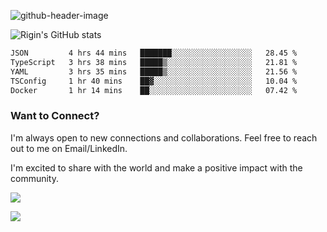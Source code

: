 
![github-header-image](https://github.com/riginoommen/riginoommen/assets/3840244/889cae65-df55-4cda-86cc-bf21bf1f2e96)

![Rigin's GitHub stats](https://github-readme-stats.vercel.app/api?username=riginoommen\&show_icons=true\&show=reviews,discussions_started,discussions_answered,prs_merged,prs_merged_percentage)


<!--START_SECTION:waka-->

```txt
JSON         4 hrs 44 mins   ███████░░░░░░░░░░░░░░░░░░   28.45 %
TypeScript   3 hrs 38 mins   █████▒░░░░░░░░░░░░░░░░░░░   21.81 %
YAML         3 hrs 35 mins   █████▒░░░░░░░░░░░░░░░░░░░   21.56 %
TSConfig     1 hr 40 mins    ██▓░░░░░░░░░░░░░░░░░░░░░░   10.04 %
Docker       1 hr 14 mins    ██░░░░░░░░░░░░░░░░░░░░░░░   07.42 %
```

<!--END_SECTION:waka-->

### Want to Connect?

I'm always open to new connections and collaborations. Feel free to reach out to me on Email/LinkedIn.

I'm excited to share with the world and make a positive impact with the community.

![](https://komarev.com/ghpvc/?username=riginoommen)

![](https://hit.yhype.me/github/profile?user_id=3840244)

